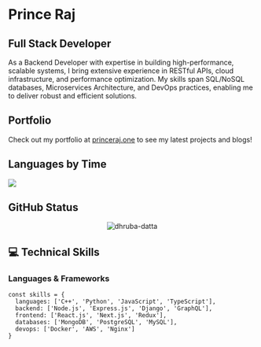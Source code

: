 
# Prince Raj
  

## Full Stack Developer
As a Backend Developer with expertise in building high-performance, scalable systems, I bring extensive experience in RESTful APIs, cloud infrastructure, and performance optimization. My skills span SQL/NoSQL databases, Microservices Architecture, and DevOps practices, enabling me to deliver robust and efficient solutions.


## Portfolio

Check out my portfolio at [princeraj.one](https://princeraj.one/) to see my latest projects and blogs!
 
 
 ## Languages by Time
![](https://wakatime.com/share/@starkprince/2f41791e-638b-421c-8e5f-aad1f2a3223d.svg)

## GitHub Status

<p align="center"> <img src="https://stats-rdokt3p0e-starkprinces-projects.vercel.app/api?username=Starkprince&show_icons=true&hide_border=true&bg_color=00000000&text_color=3498db" alt="dhruba-datta" />


## 💻 Technical Skills

### Languages & Frameworks
```
const skills = {
  languages: ['C++', 'Python', 'JavaScript', 'TypeScript'],
  backend: ['Node.js', 'Express.js', 'Django', 'GraphQL'],
  frontend: ['React.js', 'Next.js', 'Redux'],
  databases: ['MongoDB', 'PostgreSQL', 'MySQL'],
  devops: ['Docker', 'AWS', 'Nginx']
}
